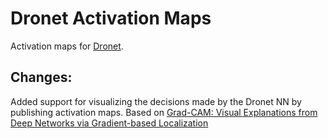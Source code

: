 # Dronet Activation Maps
Activation maps for [Dronet](https://github.com/uzh-rpg/rpg_public_dronet).

## Changes: 
Added support for visualizing the decisions made by the Dronet NN by publishing activation maps.
Based on [Grad-CAM: Visual Explanations from Deep Networks via Gradient-based Localization](https://arxiv.org/abs/1610.02391)

